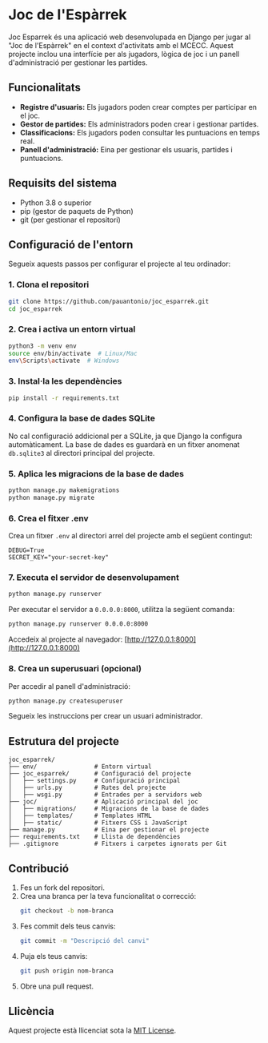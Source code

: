 # Joc de l'Espàrrek

Joc Esparrek és una aplicació web desenvolupada en Django per jugar al "Joc de l'Espàrrek" en el context d'activitats amb el MCECC. Aquest projecte inclou una interfície per als jugadors, lògica de joc i un panell d'administració per gestionar les partides.

## Funcionalitats

- **Registre d'usuaris:** Els jugadors poden crear comptes per participar en el joc.
- **Gestor de partides:** Els administradors poden crear i gestionar partides.
- **Classificacions:** Els jugadors poden consultar les puntuacions en temps real.
- **Panell d'administració:** Eina per gestionar els usuaris, partides i puntuacions.

## Requisits del sistema

- Python 3.8 o superior
- pip (gestor de paquets de Python)
- git (per gestionar el repositori)

## Configuració de l'entorn

Segueix aquests passos per configurar el projecte al teu ordinador:

### 1. Clona el repositori

```bash
git clone https://github.com/pauantonio/joc_esparrek.git
cd joc_esparrek
```

### 2. Crea i activa un entorn virtual

```bash
python3 -m venv env
source env/bin/activate  # Linux/Mac
env\Scripts\activate  # Windows
```

### 3. Instal·la les dependències

```bash
pip install -r requirements.txt
```

### 4. Configura la base de dades SQLite

No cal configuració addicional per a SQLite, ja que Django la configura automàticament. La base de dades es guardarà en un fitxer anomenat `db.sqlite3` al directori principal del projecte.

### 5. Aplica les migracions de la base de dades

```bash
python manage.py makemigrations
python manage.py migrate
```

### 6. Crea el fitxer .env

Crea un fitxer `.env` al directori arrel del projecte amb el següent contingut:

```
DEBUG=True
SECRET_KEY="your-secret-key"
```

### 7. Executa el servidor de desenvolupament

```bash
python manage.py runserver
```

Per executar el servidor a `0.0.0.0:8000`, utilitza la següent comanda:

```sh
python manage.py runserver 0.0.0.0:8000
```

Accedeix al projecte al navegador: [http://127.0.0.1:8000](http://127.0.0.1:8000)

### 8. Crea un superusuari (opcional)

Per accedir al panell d'administració:

```bash
python manage.py createsuperuser
```

Segueix les instruccions per crear un usuari administrador.

## Estrutura del projecte

```
joc_esparrek/
├── env/                # Entorn virtual
├── joc_esparrek/       # Configuració del projecte
│   ├── settings.py     # Configuració principal
│   ├── urls.py         # Rutes del projecte
│   ├── wsgi.py         # Entrades per a servidors web
├── joc/                # Aplicació principal del joc
│   ├── migrations/     # Migracions de la base de dades
│   ├── templates/      # Templates HTML
│   ├── static/         # Fitxers CSS i JavaScript
├── manage.py           # Eina per gestionar el projecte
├── requirements.txt    # Llista de dependències
├── .gitignore          # Fitxers i carpetes ignorats per Git
```

## Contribució

1. Fes un fork del repositori.
2. Crea una branca per la teva funcionalitat o correcció:
   ```bash
   git checkout -b nom-branca
   ```
3. Fes commit dels teus canvis:
   ```bash
   git commit -m "Descripció del canvi"
   ```
4. Puja els teus canvis:
   ```bash
   git push origin nom-branca
   ```
5. Obre una pull request.

## Llicència

Aquest projecte està llicenciat sota la [MIT License](LICENSE).

